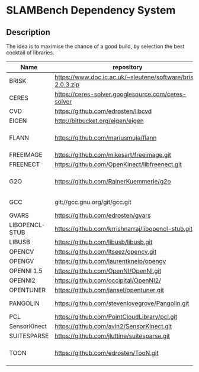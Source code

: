 
# SLAMBench Dependency System #

## Description ##

The idea is to maximise the chance of a good build, by selection the best cocktail of libraries.

 Name          | repository                                                     | Commit / Tag / Version                   | Date         | Why                  | Notes
-------------  | -------------------------------------------------------------- | ---------------------------------------- | ------------ | -------------------- | ---------
BRISK          | https://www.doc.ic.ac.uk/~sleutene/software/brisk-2.0.3.zip    | 2.0.3                                    | N/A          | OKVIS                | -
CERES          | https://ceres-solver.googlesource.com/ceres-solver             | 7c57de5080c9f5a4f067e2d20b5f33bad5b1ade6 | ?            | OKVIS                | -
CVD            | https://github.com/edrosten/libcvd                             | d190474150d4695e4c957863c5121c7eb79615d9 |              | PTAM                 | -
EIGEN          | http://bitbucket.org/eigen/eigen                               | 3.2                                      |              | SLAMBench            | -
FLANN          | https://github.com/mariusmuja/flann                            | 06a49513138009d19a1f4e0ace67fbff13270c69 |  5 Aug 2016  | PCL                  | -
FREEIMAGE      | https://github.com/mikesart/freeimage.git                      | d49fb3982c1cb7826bc10edaf5c0ac4d9104660f |              |                      | + Patches
FREENECT       | https://github.com/OpenKinect/libfreenect.git                  | 83e57e1318cc64c9aabac481b9e330acc1914a23 |              | SLAMBench            | -
G2O            | https://github.com/RainerKuemmerle/g2o                         | 1b118ac2ed2055c4016c3b7cbd710225ed1651af | 12 Jan 2017  | LSDSLAM              | -
GCC            | git://gcc.gnu.org/git/gcc.git                                  | gcc-5_3_0-release                        |              |                      | + ec1cc0263f156f70693a62cf17b254a0029f4852
GVARS          | https://github.com/edrosten/gvars                              | fc58c500c9d8f8713fb87a98cf7fb6be1db3295f |              | PTAM                 | -
LIBOPENCL-STUB | https://github.com/krrishnarraj/libopencl-stub.git             | b4f84459e3a3a14d6a18b5dabe0a6ae9cbef709e |              |                      | -
LIBUSB         | https://github.com/libusb/libusb.git                           | 8ddd8d994df6e367603266630bc2fe83b9cad868 |              |  OpenNI              | -
OPENCV         | https://github.com/Itseez/opencv.git                           | 2c9547e                                  |              | LSDSLAM              | + Patches
OPENGV         | https://github.com/laurentkneip/opengv                         | cc32b16281aa6eab67cb28a61cf87a2a5c2b0961 |              |                      | -
OPENNI 1.5     | https://github.com/OpenNI/OpenNI.git                           | 54e899c492f69aa8fa3e133fdd7d6b468f017b99 |              |  SLAMBench           | + Patches
OPENNI2        | https://github.com/occipital/OpenNI2/                          | 1fce8edffab43c4a4cf201cff86f415b07a2d37f |              |  SLAMBench           | -
OPENTUNER      | https://github.com/jansel/opentuner.git                        | master...                                |              | DSE                  | -
PANGOLIN       | https://github.com/stevenlovegrove/Pangolin.git                | 8b8b7b96adcf58ac2755dedd3f681fc512385af0 |              | GUI, EFUSION         | -
PCL            | https://github.com/PointCloudLibrary/pcl.git                   | 6fb1b65d3099a915255b070269b1ac78ed384921 |              | OR                   | -
SensorKinect   | https://github.com/avin2/SensorKinect.git                      | 15f1975d5e50d84ca06ff784f83f8b7836749a7b |              | OpenNI               | -
SUITESPARSE    | https://github.com/jluttine/suitesparse.git                    | v4.3.1                                   |              | EFUSION              | -
TOON           | https://github.com/edrosten/TooN.git                           | 92241416d2a4874fd2334e08a5d417dfea6a1a3f | 21 Sep 2015  | KFUSION, PTAM, CVD   | -
